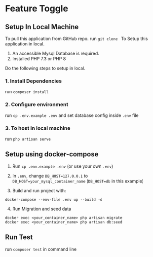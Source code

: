 # Feature Toggle

## Setup In Local Machine
To pull this application from GitHub repo.
run ```git clone ```
To Setup this application in local.
1. An accessible Mysql Database is required.
2. Installed PHP 7.3 or PHP 8

Do the following steps to setup in local.

### 1. Install Dependencies
run ```composer install```

### 2. Configure environment
run `cp .env.example .env` and set database config inside `.env` file 

### 3. To host in local machine
run `php artisan serve`

## Setup using docker-compose
1. Run `cp .env.example .env` (or use your own `.env`)

2. In `.env`, change `DB_HOST=127.0.0.1` to `DB_HOST=your_mysql_container_name` (`DB_HOST=db` in this example)

3. Build and run project with:
```
docker-compose --env-file .env up --build -d
```
4. Run Migration and seed data
```
docker exec <your_container_name> php artisan migrate
docker exec <your_container_name> php artisan db:seed
```
## Run Test
run `composer test` in command line
